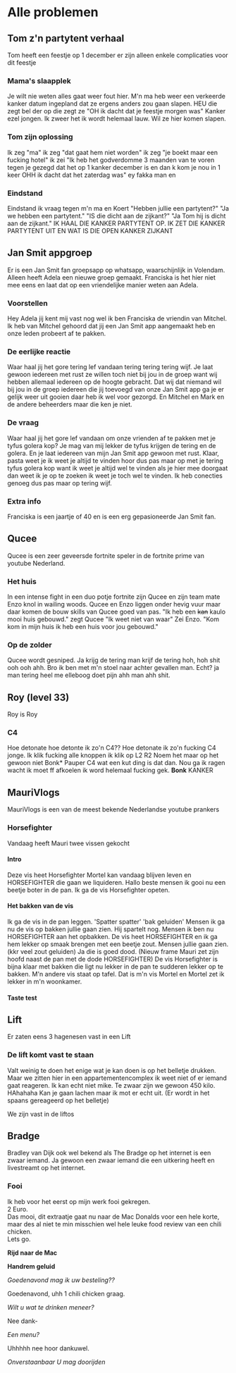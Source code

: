 # Alle problemen

## Tom z'n partytent verhaal

Tom heeft een feestje op 1 december er zijn alleen enkele complicaties voor dit feestje

### Mama's slaapplek
Je wilt nie weten alles gaat weer fout hier. M'n ma heb weer een verkeerde kanker datum ingepland dat ze ergens anders zou gaan slapen. HEU die zegt bel der op die zegt ze "OH ik dacht dat je feestje morgen was" Kanker ezel jongen. Ik zweer het ik wordt helemaal lauw. Wil ze hier komen slapen.

### Tom zijn oplossing
Ik zeg "ma" ik zeg "dat gaat hem niet worden" ik zeg "je boekt maar een fucking hotel" ik zei "Ik heb het godverdomme 3 maanden van te voren tegen je gezegd dat het op 1 kanker december is en dan k kom je nou in 1 keer OHH ik dacht dat het zaterdag was" ey fakka man en

### Eindstand
Eindstand ik vraag tegen m'n ma en Koert "Hebben jullie een partytent?" "Ja we hebben een partytent." "IS die dicht aan de zijkant?" "Ja Tom hij is dicht aan de zijkant." IK HAAL DIE KANKER PARTYTENT OP. IK ZET DIE KANKER PARTYTENT UIT EN WAT IS DIE OPEN KANKER ZIJKANT


## Jan Smit appgroep
Er is een Jan Smit fan groepsapp op whatsapp, waarschijnlijk in Volendam. Alleen heeft Adela een nieuwe groep gemaakt. Franciska is het hier niet mee eens en laat dat op een vriendelijke manier weten aan Adela.

### Voorstellen
Hey Adela jij kent mij vast nog wel ik ben Franciska de vriendin van Mitchel. Ik heb van Mitchel gehoord dat jij een Jan Smit app aangemaakt heb en onze leden probeert af te pakken.

### De eerlijke reactie

Waar haal jij het gore tering lef vandaan tering tering tering wijf. Je laat gewoon iedereen met rust ze willen toch niet bij jou in de groep want wij hebben allemaal iedereen op de hoogte gebracht. Dat wij dat niemand wil bij jou in de groep iedereen die jij toevoegd van onze Jan Smit app ga je er gelijk weer uit gooien daar heb ik wel voor gezorgd. En Mitchel en Mark en de andere beheerders maar die ken je niet.

### De vraag

Waar haal jij het gore lef vandaan om onze vrienden af te pakken met je tyfus golera kop? Je mag van mij lekker de tyfus krijgen de tering en de golera. En je laat iedereen van mijn Jan Smit app gewoon met rust. Klaar, pasta weet je ik weet je altijd te vinden hoor dus pas maar op met je tering tyfus golera kop want ik weet je altijd wel te vinden als je hier mee doorgaat dan weet ik je op te zoeken ik weet je toch wel te vinden. Ik heb conecties genoeg dus pas maar op tering wijf.

### Extra info
Franciska is een jaartje of 40 en is een erg gepasioneerde Jan Smit fan.

## Qucee
Qucee is een zeer geveersde fortnite speler in de fortnite prime van youtube Nederland.

### Het huis
In een intense fight in een duo potje fortnite zijn Qucee en zijn team mate Enzo knol in wailing woods. Qucee en Enzo liggen onder hevig vuur maar daar komen de bouw skills van Qucee goed van pas. "Ik heb een ~~kan~~ kaulo mooi huis gebouwd." zegt Qucee "Ik weet niet van waar" Zei Enzo. "Kom kom in mijn huis ik heb een huis voor jou gebouwd."

### Op de zolder
Qucee wordt gesniped. Ja krijg de tering man krijf de tering hoh, hoh shit ooh ooh ahh. Bro ik ben met m'n stoel naar achter gevallen man. Echt? ja man tering heel me elleboog doet pijn ahh man ahh shit.

## Roy (level 33)

Roy is Roy

### C4
Hoe detonate hoe detonte ik zo'n C4?? Hoe detonate ik zo'n fucking C4 jonge. Ik klik fucking alle knoppen ik klik op L2 R2 Noem het maar op het gewoon niet Bonk* Pauper C4 wat een kut ding is dat dan. Nou ga ik ragen wacht ik moet ff afkoelen ik word helemaal fucking gek. **Bonk** KANKER 

## MauriVlogs
MauriVlogs is een van de meest bekende Nederlandse youtube prankers

### Horsefighter
Vandaag heeft Mauri twee vissen gekocht

#### Intro
Deze vis heet Horsefighter Mortel kan vandaag blijven leven en HORSEFIGHTER die gaan we liquideren. Hallo beste mensen ik gooi nu een beetje boter in de pan. Ik ga de vis Horsefighter opeten.

#### Het bakken van de vis
Ik ga de vis in de pan leggen. 'Spatter spatter'  'bak geluiden' Mensen ik ga nu de vis op bakken jullie gaan zien. Hij spartelt nog. Mensen ik ben nu HORSEFIGHTER aan het opbakken. De vis heet HORSEFIGHTER en ik ga hem lekker op smaak brengen met een beetje zout. Mensen jullie gaan zien. (kkr veel zout geluiden) Ja die is goed dood. (Nieuw frame Mauri zet zijn hoofd naast de pan met de dode HORSEFIGHTER) De vis Horsefighter is bijna klaar met bakken die ligt nu lekker in de pan te sudderen lekker op te bakken. M'n andere vis staat op tafel. Dat is m'n vis Mortel en Mortel zet ik lekker in m'n woonkamer.

#### Taste test


## Lift
Er zaten eens 3 hagenesen vast in een Lift

### De lift komt vast te staan
Valt weinig te doen het enige wat je kan doen is op het belletje drukken. Maar we zitten hier in een appartementencomplex ik weet niet of er iemand gaat reageren.
Ik kan echt niet mike.
Te zwaar zijn we gewoon 450 kilo. HAhahaha
Kan je gaan lachen maar ik mot er echt uit.
(Er wordt in het spaans gereageerd op het belletje)

We zijn vast in de liftos

## Bradge
Bradley van Dijk ook wel bekend als The Bradge op het internet is een zwaar iemand. Ja gewoon een zwaar iemand die een uitkering heeft en livestreamt op het internet.

### Fooi
Ik heb voor het eerst op mijn werk fooi gekregen.\
2 Euro.\
Das mooi, dit extraatje gaat nu naar de Mac Donalds voor een hele korte, maar des al niet te min misschien wel hele leuke food review van een chili chicken. \
Lets go.

**Rijd naar de Mac**

**Handrem geluid**

*Goedenavond mag ik uw besteling??*

Goedenavond, uhh 1 chili chicken graag.

*Wilt u wat te drinken meneer?*

Nee dank- 

*Een menu?*

Uhhhhh nee hoor dankuwel.

*Onverstaanbaar U mag doorijden*